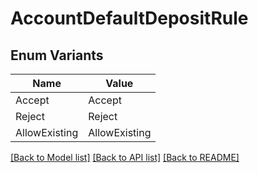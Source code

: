 # AccountDefaultDepositRule

## Enum Variants

| Name | Value |
|---- | -----|
| Accept | Accept |
| Reject | Reject |
| AllowExisting | AllowExisting |


[[Back to Model list]](../README.md#documentation-for-models) [[Back to API list]](../README.md#documentation-for-api-endpoints) [[Back to README]](../README.md)


